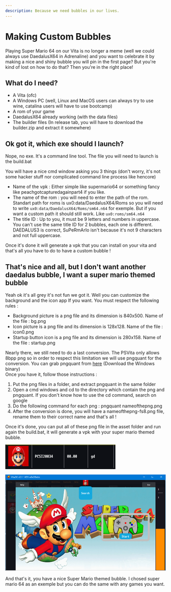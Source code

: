 ```yaml
---
description: Because we need bubbles in our lives.
---
```


# Making Custom Bubbles

Playing Super Mario 64 on our Vita is no longer a meme \(well we could always use DaedalusX64 in Adrenaline\) and you want to celebrate it by making a nice and shiny bubble you will pin in the first page? But you're kind of lost on how to do that? Then you're in the right place! 

## What do I need?

* A Vita \(ofc\)
* A Windows PC \(well, Linux and MacOS users can always try to use wine, catalina users will have to use bootcamp\)
* A rom of your game
* DaedalusX64 already working \(with the data files\)
* The builder files \(In release tab, you will have to download the builder.zip and extract it somewhere\)

## Ok got it, which exe should I launch?

Nope, no exe. It's a command line tool. The file you will need to launch is the build.bat

You will have a nice cmd window asking you 3 things \(don't worry, it's not some hacker stuff nor complicated command line process like hencore\)  


* Name of the vpk : Either simple like supermario64 or something fancy like peachgotcapturedagainpart4 if you like.
* The name of the rom : you will need to enter the path of the rom. Standart path for roms is ux0:data/DaedalusX64/Roms so you will need to write `ux0:data/DaedalusX64/Roms/sm64.n64` for exemple. But if you want a custom path it should still work. Like `ux0:roms/sm64.n64`
* The title ID : Up to you, it must be 9 letters and numbers in uppercase. You can't use the same title ID for 2 bubbles, each one is different. DAEDALUS3 is correct, SuPeRmArIo isn't because it's not 9 characters and not full uppercase.

Once it's done it will generate a vpk that you can install on your vita and that's all you have to do to have a custom bubble !  


## That's nice and all, but I don't want another daedalus bubble, I want a super mario themed bubble

Yeah ok it's all grey it's not fun we got it. Well you can customize the background and the icon app If you want. You must respect the following rules :

* Background picture is a png file and its dimension is 840x500. Name of the file : bg.png
* Icon picture is a png file and its dimension is 128x128. Name of the file : icon0.png
* Startup button icon is a png file and its dimension is 280x158. Name of the file : startup.png

Nearly there, we still need to do a last conversion. The PSVita only allows 8bpp png so in order to respect this limitation we will use pngquant for the conversion. You can grab pngquant from [here](https://pngquant.org/) \(Download the Windows binary\)  
Once you have it, follow those instructions : 

1. Put the png files in a folder, and extract pngquant in the same folder
2. Open a cmd windows and cd to the directory which contain the png and pngquant. If you don't know how to use the cd command, search on google
3. Do the following command for each png : pngquant nameofthepng.png
4. After the conversion is done, you will have a nameofthepng-fs8.png file, rename them to their correct name and that's all !

Once it's done, you can put all of these png file in the asset folder and run again the build.bat, it will generate a vpk with your super mario themed bubble.

![Oh a Mario head](../.gitbook/assets/image.png)



![No vita? No problem, vita3K exist](../.gitbook/assets/image%20%283%29.png)

And that's it, you have a nice Super Mario themed bubble. I chosed super mario 64 as an exemple but you can do the same with any games you want.  
  


